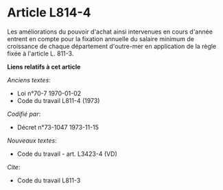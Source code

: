 # Article L814-4

Les améliorations du pouvoir d'achat ainsi intervenues en cours d'année entrent en compte pour la fixation annuelle du
salaire minimum de croissance de chaque département d'outre-mer en application de la règle fixée à l'article L. 811-3.

**Liens relatifs à cet article**

_Anciens textes_:

  - Loi n°70-7 1970-01-02
  - Code du travail L811-4 (1973)

_Codifié par_:

  - Décret n°73-1047 1973-11-15

_Nouveaux textes_:

  - Code du travail - art. L3423-4 (VD)

_Cite_:

  - Code du travail L811-3
